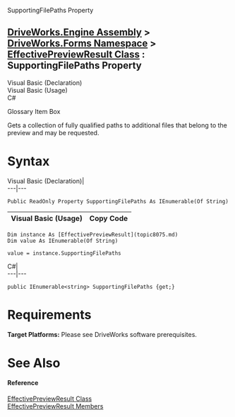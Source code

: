 SupportingFilePaths Property   
  
[DriveWorks.Engine Assembly](topic2156.md) > [DriveWorks.Forms Namespace](topic7266.md) > [EffectivePreviewResult Class](topic8075.md) : SupportingFilePaths Property  
---  
  
Visual Basic (Declaration)    
Visual Basic (Usage)    
C# 

Glossary Item Box

Gets a collection of fully qualified paths to additional files that belong to the preview and may be requested. 

# Syntax

Visual Basic (Declaration)|   
---|---  
      
    
    Public ReadOnly Property SupportingFilePaths As IEnumerable(Of String)  
  
Visual Basic (Usage)| Copy Code  
---|---  
      
    
    Dim instance As [EffectivePreviewResult](topic8075.md)
    Dim value As IEnumerable(Of String)
     
    value = instance.SupportingFilePaths  
  
C#|   
---|---  
      
    
    public IEnumerable<string> SupportingFilePaths {get;}  
  
# Requirements

**Target Platforms:** Please see DriveWorks software prerequisites.

# See Also

#### Reference

[EffectivePreviewResult Class](topic8075.md)   
[EffectivePreviewResult Members](topic8076.md)


